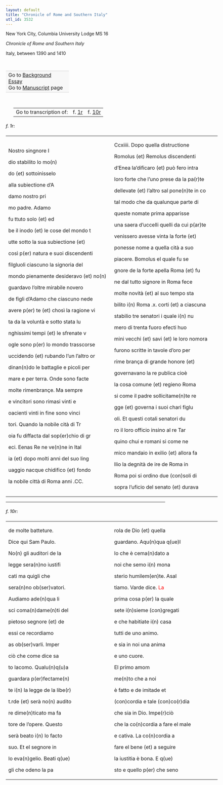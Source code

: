```yaml
---
layout: default
title: "Chronicle of Rome and Southern Italy"
utl_id: 3532
---
```



New York City, Columbia University Lodge MS 16


*Chronicle of Rome and Southern Italy*


Italy, between 1390 and 1410


 

<table border="0.5" cellpadding="1" cellspacing="1" style="width: 200px; background-color:#F8F8F8;"><tbody style="border-color:#ccc"><tr style="border-color:#ccc"><td>Go to <a href="https://centerfordigitalhumanities.github.io/Newberry-Italian-paleography/essay/311" target="_blank">Background Essay</a><br />
			Go to <a href="https://centerfordigitalhumanities.github.io/Newberry-Italian-paleography/www/record.html?id=311" target="_blank">Manuscript</a> page</td>
</tr></tbody></table>
 


<table border="0.5" cellpadding="1" cellspacing="1" style="width: 320px; margin-left: 0.25in;"><tbody><tr style="border-color:#B3B6B7"><td style="text-align:center">Go to transcription of:</td>
<td style="text-align:center">f. <a href="#1">1r</a></td>
<td style="text-align:center">f. <a href="#2">10r</a></td>
</tr></tbody></table>
<h5 id="1" style="color:#555;">f. 1r:</h5>
<table border="0" cellpadding="0" cellspacing="0" style="width: 780px;"><tbody><tr><td style="width:319px;">

Nostro singnore I


dio stabilito lo mo(n)


do (et) sottoinisselo


alla subiectione d’A


damo nostro pri


mo padre. Adamo


fu ttuto solo (et) ed


be il inodo (et) le cose del mondo t


utte sotto la sua subiectione (et)


così p(er) natura e suoi discendenti


filgluoli ciascuno la signoria del


mondo pienamente desideravo (et) no(n)


guardavo l’oltre mirabile novero


de figli d’Adamo che ciascuno nede


avere p(er) te (et) chosì la ragione vi


ta da la voluntà e sotto stata lu


nghissimi tempi (et) le sfrenate v


ogle sono p(er) lo mondo trasscorse


uccidendo (et) rubando l’un l’altro or


dinan(n)do le battaglie e picoli per


mare e per terra. Onde sono facte


molte rimenbrançe. Ma sempre


e vincitori sono rimasi vinti e


oacienti vinti in fine sono vinci


tori. Quando la nobile cità di Tr


oia fu diffacta dal sop(er)chio di gr


eci. Eenas Re ne ve(n)ne in Ital


ia (et) dopo molti anni del suo ling


uaggio nacque chidifico (et) fondo


la nobile città di Roma anni .CC.

</td>
<td style="width:319px;">

Ccxiiii. Dopo quella distructione


Romolus (et) Remolus discendenti


d’Enea la’dificaro (et) può fero intra


loro forte che l’uno prese da la pa(r)te


dellevate (et) l’altro sal pone(n)te in co


tal modo che da qualunque parte di


queste nomate prima apparisse


una saera d’uccelli quelli da cui p(ar)te


venissero avesse vinta la forte (et)


ponesse nome a quella cità a suo


piacere. Bomolus el quale fu se


gnore de la forte apella Roma (et) fu


ne dal tutto signore in Roma fece


molte novità (et) al suo tempo sta


bilito i(n) Roma .x. corti (et) a ciascuna


stabilio tre senatori i quale i(n) nu


mero di trenta fuoro efecti huo


mini vecchi (et) savi (et) le loro nomora


furono scritte in tavole d’oro per


rime brança di grande honore (et)


governavano la re publica cioè


la cosa comune (et) regieno Roma


si come il padre sollicitame(n)te re


gge (et) governa i suoi chari figlu


oli. Et questi cotali senatori du


ro il loro officio insino al re Tar


quino chui e romani si come ne


mico mandaio in exilio (et) allora fa


llio la degnità de ire de Roma in


Roma poi si ordino due (con)soli di


sopra l’uficio del senato (et) durava

</td>
</tr></tbody></table>
<hr /><h5 id="2" style="color:#555;">f. 10r:</h5>
<table border="0" cellpadding="0" cellspacing="0" style="width: 780px;"><tbody><tr><td style="width:319px;">

de molte batteture.


Dice qui Sam Paulo.


No(n) gli auditori de la


legge sera(n)no iustifi


cati ma quigli che


sera(n)no ob(ser)vatori.


Audiamo ade(n)qua li


sci coma(n)dame(n)ti del


pietoso segnore (et) de


essi ce recordiamo


as ob(ser)varli. Imper


ciò che come dice sa


to Iacomo. Qualu(n)q(u)a


guardara p(er)fectame(n)


te i(n) la legge de la libe(r)


t.rde (et) serà no(n) audito


re dime(n)ticato ma fa


tore de l’opere. Questo


serà beato i(n) lo facto


suo. Et el segnore in


lo eva(n)gelio. Beati q(ue)


gli che odeno la pa

</td>
<td style="width:319px;">

rola de Dio (et) quella


guardano. Aqu(n)qua q(ue)l


lo che è cema(n)dato a


noi che semo i(n) mona


sterio humilem(en)te. Asal


tiamo. Varde dice. <hi style="color:red;">La</hi>


prima cosa p(er) la quale


sete i(n)sieme (con)gregati


e che habitiate i(n) casa


tutti de uno animo.


e sia in noi una anima


e uno cuore.


El primo amom


me(n)to che a noi


è fatto e de imitade et


(con)cordia e tale (con)co(r)dia


che sia in Dio. Impe(r)ciò


che la co(n)cordia a fare el male


e cativa. La co(n)cordia a


fare el bene (et) a seguire


la iustitia è bona. E q(ue)


sto e quello p(er) che seno

</td>
</tr></tbody></table>
